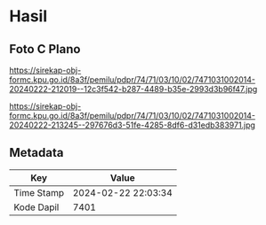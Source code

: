 # Hasil

## Foto C Plano

https://sirekap-obj-formc.kpu.go.id/8a3f/pemilu/pdpr/74/71/03/10/02/7471031002014-20240222-212019--12c3f542-b287-4489-b35e-2993d3b96f47.jpg

https://sirekap-obj-formc.kpu.go.id/8a3f/pemilu/pdpr/74/71/03/10/02/7471031002014-20240222-213245--297676d3-51fe-4285-8df6-d31edb383971.jpg


## Metadata

| Key        | Value               |
| ---------- | ------------------- |
| Time Stamp | 2024-02-22 22:03:34 |
| Kode Dapil | 7401                |



